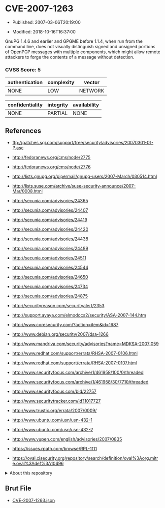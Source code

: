 # CVE-2007-1263

- Published: 2007-03-06T20:19:00

- Modified: 2018-10-16T16:37:00

GnuPG 1.4.6 and earlier and GPGME before 1.1.4, when run from the command line, does not visually distinguish signed and unsigned portions of OpenPGP messages with multiple components, which might allow remote attackers to forge the contents of a message without detection.

### CVSS Score: **5**

| authentication | complexity | vector |
| --- | --- | --- |
| NONE | LOW | NETWORK |

| confidentiality | integrity | availability |
| --- | --- | --- |
| NONE | PARTIAL | NONE |

## References

* ftp://patches.sgi.com/support/free/security/advisories/20070301-01-P.asc

* http://fedoranews.org/cms/node/2775

* http://fedoranews.org/cms/node/2776

* http://lists.gnupg.org/pipermail/gnupg-users/2007-March/030514.html

* http://lists.suse.com/archive/suse-security-announce/2007-Mar/0008.html

* http://secunia.com/advisories/24365

* http://secunia.com/advisories/24407

* http://secunia.com/advisories/24419

* http://secunia.com/advisories/24420

* http://secunia.com/advisories/24438

* http://secunia.com/advisories/24489

* http://secunia.com/advisories/24511

* http://secunia.com/advisories/24544

* http://secunia.com/advisories/24650

* http://secunia.com/advisories/24734

* http://secunia.com/advisories/24875

* http://securityreason.com/securityalert/2353

* http://support.avaya.com/elmodocs2/security/ASA-2007-144.htm

* http://www.coresecurity.com/?action=item&id=1687

* http://www.debian.org/security/2007/dsa-1266

* http://www.mandriva.com/security/advisories?name=MDKSA-2007:059

* http://www.redhat.com/support/errata/RHSA-2007-0106.html

* http://www.redhat.com/support/errata/RHSA-2007-0107.html

* http://www.securityfocus.com/archive/1/461958/100/0/threaded

* http://www.securityfocus.com/archive/1/461958/30/7710/threaded

* http://www.securityfocus.com/bid/22757

* http://www.securitytracker.com/id?1017727

* http://www.trustix.org/errata/2007/0009/

* http://www.ubuntu.com/usn/usn-432-1

* http://www.ubuntu.com/usn/usn-432-2

* http://www.vupen.com/english/advisories/2007/0835

* https://issues.rpath.com/browse/RPL-1111

* https://oval.cisecurity.org/repository/search/definition/oval%3Aorg.mitre.oval%3Adef%3A10496

<details>
<summary>About this repository</summary> 

  This repository is part of the project [Live Hack CVE](https://github.com/Live-Hack-CVE). Main website can be found [www.live-hack.org](https://www.live-hack.org) 
  
  Made by [Sn0wAlice](https://github.com/Sn0wAlice) for the people that care about security and need to have a feed of the latest CVEs. Hope you enjoy it, don't forget to star the repo and follow me on [Twitter](https://twitter.com/Sn0wAlice) and [Github](https://github.com/Sn0wAlice). And that is my [personnal website](https://www.alice-snow.me/)

  - [Home Page](https://github.com/Live-Hack-CVE)
  - [Framework](https://github.com/Live-Hack-CVE/cve-framework)
  - [CVE database](https://github.com/Live-Hack-CVE/full_database)
  - [Changelog](https://github.com/Live-Hack-CVE/Changelog)
</details>

## Brut File

* [CVE-2007-1263.json](https://raw.githubusercontent.com/Live-Hack-CVE/full_database/main/cves/2007/CVE-2007-1263.json)

